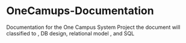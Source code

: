 # OneCamups-Documentation
Documentation for the One Campus System Project
the document will classified to , DB design, relational model , and SQL 
